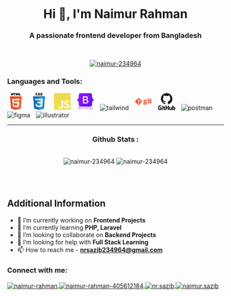 <h1 align="center">Hi 👋, I'm Naimur Rahman</h1>
<h3 align="center">A passionate frontend developer from Bangladesh</h3>
<br>

<p align="center">
  <a href="https://github.com/ryo-ma/github-profile-trophy">
    <img src="https://github-profile-trophy.vercel.app/?username=naimur-234964&margin-w=20" alt="naimur-234964" />
  </a>
</p>

### Languages and Tools:

<p align="left">
  <a href="https://www.w3.org/html/" target="_blank" rel="noreferrer" style="text-decoration: none;">
    <img src="https://raw.githubusercontent.com/devicons/devicon/master/icons/html5/html5-original-wordmark.svg"
      alt="html5" width="40" height="40" style="margin-right: 10px;" />
  </a>
  <a href="https://www.w3schools.com/css/" target="_blank" rel="noreferrer" style="text-decoration: none;">
    <img src="https://raw.githubusercontent.com/devicons/devicon/master/icons/css3/css3-original-wordmark.svg"
      alt="css3" width="40" height="40" style="margin-right: 10px;" />
  </a>
  <a href="https://developer.mozilla.org/en-US/docs/Web/JavaScript" target="_blank" rel="noreferrer" style="text-decoration: none;">
    <img src="https://raw.githubusercontent.com/devicons/devicon/master/icons/javascript/javascript-plain.svg"
      alt="javascript" width="40" height="40" style="margin-right: 10px;" />
  </a>
  <a href="https://getbootstrap.com" target="_blank" rel="noreferrer" style="text-decoration: none;">
    <img src="https://raw.githubusercontent.com/devicons/devicon/master/icons/bootstrap/bootstrap-original-wordmark.svg"
      alt="bootstrap" width="40" height="40" style="margin-right: 10px;" />
  </a>
  <a href="https://tailwindcss.com/" target="_blank" rel="noreferrer" style="text-decoration: none;">
    <img src="https://www.vectorlogo.zone/logos/tailwindcss/tailwindcss-icon.svg" alt="tailwind" width="40"
      height="40" style="margin-right: 10px;" />
  </a>
  <a href="https://git-scm.com/" target="_blank" rel="noreferrer" style="text-decoration: none;">
    <img src="https://raw.githubusercontent.com/devicons/devicon/ca28c779441053191ff11710fe24a9e6c23690d6/icons/git/git-plain-wordmark.svg" alt="git" width="40" height="40" style="margin-right: 10px;" />
  </a>
  <a href="https://github.com/" target="_blank" rel="noreferrer" style="text-decoration: none;">
    <img src="https://raw.githubusercontent.com/devicons/devicon/ca28c779441053191ff11710fe24a9e6c23690d6/icons/github/github-original-wordmark.svg" alt="github" width="40" height="40" style="margin-right: 10px;" />
  </a>
  <a href="https://postman.com" target="_blank" rel="noreferrer" style="text-decoration: none;">
    <img src="https://www.vectorlogo.zone/logos/getpostman/getpostman-icon.svg" alt="postman" width="40" height="40" style="margin-right: 10px;" />
  </a>
  
 <a href="https://www.figma.com/" target="_blank" rel="noreferrer" style="text-decoration: none;">
    <img src="https://www.vectorlogo.zone/logos/figma/figma-icon.svg" alt="figma" width="40" height="40" style="margin-right: 10px;" />
  </a>
  <a href="https://www.adobe.com/in/products/illustrator.html" target="_blank" rel="noreferrer" style="text-decoration: none;">
    <img src="https://www.vectorlogo.zone/logos/adobe_illustrator/adobe_illustrator-icon.svg" alt="illustrator"
      width="40" height="40" style="margin-right: 10px;" />
  </a>
<!--   <a href="https://www.adobe.com/products/xd.html" target="_blank" rel="noreferrer" style="text-decoration: none;">
    <img src="https://cdn.worldvectorlogo.com/logos/adobe-xd.svg" alt="xd" width="40" height="40" style="margin-right: 10px;" />
  </a> -->
</p>


---

<div align="center">
  <h3>Github Stats : </h3>
  <br>
  <img height="180em" src="https://github-readme-stats.vercel.app/api?username=naimur-234964&show_icons=true&locale=en" alt="naimur-234964" />
  <img height="180em" src="https://github-readme-streak-stats.herokuapp.com/?user=naimur-234964&" alt="naimur-234964" />
</div>

<br><br>

## Additional Information

- 🔭 I’m currently working on **Frontend Projects**
- 🌱 I’m currently learning **PHP, Laravel**
- 👯 I’m looking to collaborate on **Backend Projects**
- 🤝 I’m looking for help with **Full Stack Learning**
- 📫 How to reach me - **nrsazib234964@gmail.com**

### Connect with me:
<p align="left">
  <a href="https://twitter.com/naimur-rahman" target="blank">
    <img align="center" src="https://raw.githubusercontent.com/rahuldkjain/github-profile-readme-generator/master/src/images/icons/Social/twitter.svg" alt="naimur-rahman" height="30" width="40" />
  </a>
  <a href="https://linkedin.com/in/naimur-rahman-405612184" target="blank">
    <img align="center" src="https://raw.githubusercontent.com/rahuldkjain/github-profile-readme-generator/master/src/images/icons/Social/linked-in-alt.svg" alt="naimur-rahman-405612184" height="30" width="40" />
  </a>
  <a href="https://fb.com/nr.sazib" target="blank">
    <img align="center" src="https://raw.githubusercontent.com/rahuldkjain/github-profile-readme-generator/master/src/images/icons/Social/facebook.svg" alt="nr.sazib" height="30" width="40" />
  </a>
  <a href="https://instagram.com/naimur.sazib" target="blank">
    <img align="center" src="https://raw.githubusercontent.com/rahuldkjain/github-profile-readme-generator/master/src/images/icons/Social/instagram.svg" alt="naimur.sazib" height="30" width="40" />
  </a>
</p>
